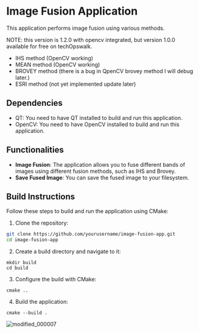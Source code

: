 # Image Fusion Application

This application performs image fusion using various methods. 

NOTE: this version is 1.2.0 with opencv integrated, but version 1.0.0 available for free on techOpswalk.

- IHS method (OpenCV working)
- MEAN method (OpenCV working)
- BROVEY method (there is a bug in QpenCV brovey method I will debug later.)
- ESRI method (not yet implemented update later)

## Dependencies
- QT: You need to have QT installed to build and run this application.
- OpenCV: You need to have OpenCV installed to build and run this application.

## Functionalities

- **Image Fusion**: The application allows you to fuse different bands of images using different fusion methods, such as IHS and Brovey.
- **Save Fused Image**: You can save the fused image to your filesystem.

## Build Instructions

Follow these steps to build and run the application using CMake:

1. Clone the repository:

```bash
git clone https://github.com/yourusername/image-fusion-app.git
cd image-fusion-app
```

2. Create a build directory and navigate to it:
```
mkdir build
cd build
```
3. Configure the build with CMake:
```
cmake ..
```
4. Build the application:
```
cmake --build .
```

![modified_000007](https://github.com/pahuldeep/ImageFusion/assets/52893813/691eb615-a13c-4716-a525-6e8b75d4a81d)

